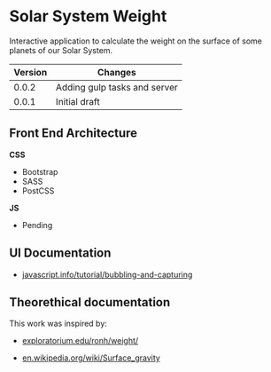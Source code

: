 # Solar System Weight
Interactive application to calculate the weight on the surface of some planets of our Solar System.

| Version |  Changes
|-|-
| 0.0.2 | Adding gulp tasks and server
| 0.0.1 | Initial draft

## Front End Architecture
**CSS**
- Bootstrap
- SASS
- PostCSS

**JS**
- Pending


## UI Documentation
* [javascript.info/tutorial/bubbling-and-capturing](http://javascript.info/tutorial/bubbling-and-capturing)


## Theorethical documentation
This work was inspired by: 

* [exploratorium.edu/ronh/weight/](www.exploratorium.edu/ronh/weight/)

* [en.wikipedia.org/wiki/Surface_gravity](https://en.wikipedia.org/wiki/Surface_gravity)